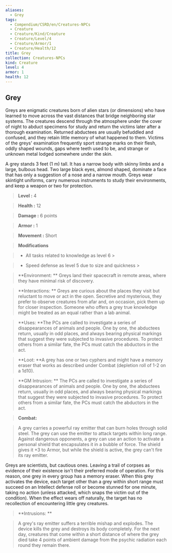 ```yaml
---
aliases:
  - Grey
tags:
  - Compendium/CSRD/en/Creatures-NPCs
  - Creature
  - Creature/Kind/Creature
  - Creature/Level/4
  - Creature/Armor/1
  - Creature/Health/12
title: Grey
collection: Creatures-NPCs
kind: Creature
level: 4
armor: 1
health: 12
---
```

## Grey    
Greys are enigmatic creatures born of alien stars (or dimensions) who have learned to move across the vast distances that bridge neighboring star systems. The creatures descend through the atmosphere under the cover of night to abduct specimens for study and return the victims later after a thorough examination. Returned abductees are usually befuddled and confused, and they retain little memory of what happened to them. Victims of the greys' examination frequently sport strange marks on their flesh, oddly shaped wounds, gaps where teeth used to be, and strange or unknown metal lodged somewhere under the skin.  
A grey stands 3 feet (1 m) tall. It has a narrow body with skinny limbs and a large, bulbous head. Two large black eyes, almond shaped, dominate a face that has only a suggestion of a nose and a narrow mouth. Greys wear skintight uniforms, carry numerous instruments to study their environments, and keep a weapon or two for protection.    
  
    
> **Level :** 4    
> **Health :** 12    
> **Damage :** 6 points    
> **Armor :** 1    
> **Movement :** Short    
> **Modifications**    
>- All tasks related to knowledge as level 6 >  
>    
>- Speed defense as level 5 due to size and quickness >  
>    
> **Environment: ** Greys land their spacecraft in remote areas, where they have minimal risk of discovery.    
> **Interactions: ** Greys are curious about the places they visit but reluctant to move or act in the open. Secretive and mysterious, they prefer to observe creatures from afar and, on occasion, pick them up for closer inspection. Someone who offers a grey true knowledge might be treated as an equal rather than a lab animal.    
> **Uses: **The PCs are called to investigate a series of disappearances of animals and people. One by one, the abductees return, usually in odd places, and always bearing physical markings that suggest they were subjected to invasive procedures. To protect others from a similar fate, the PCs must catch the abductors in the act.    
> **Loot: **A grey has one or two cyphers and might have a memory eraser that works as described under Combat (depletion roll of 1-2 on a 1d10).    
> **GM Intrusion: ** The PCs are called to investigate a series of disappearances of animals and people. One by one, the abductees return, usually in odd places, and always bearing physical markings that suggest they were subjected to invasive procedures. To protect others from a similar fate, the PCs must catch the abductors in the act.    
  
> **Combat:**   
> A grey carries a powerful ray emitter that can burn holes through solid steel. The grey can use the emitter to attack targets within long range. Against dangerous opponents, a grey can use an action to activate a personal shield that encapsulates it in a bubble of force. The shield gives it +3 to Armor, but while the shield is active, the grey can't fire its ray emitter.  
Greys are scientists, but cautious ones. Leaving a trail of corpses as evidence of their existence isn't their preferred mode of operation. For this reason, one grey in every group has a memory eraser. When this grey activates the device, each target other than a grey within short range must succeed on an Intellect defense roll or become stunned for one minute, taking no action (unless attacked, which snaps the victim out of the condition). When the effect wears off naturally, the target has no recollection of encountering little grey creatures.    
    
  
> **Intrusions: **   
> A grey's ray emitter suffers a terrible mishap and explodes. The device kills the grey and destroys its body completely. For the next day, creatures that come within a short distance of where the grey died take 4 points of ambient damage from the psychic radiation each round they remain there.    
